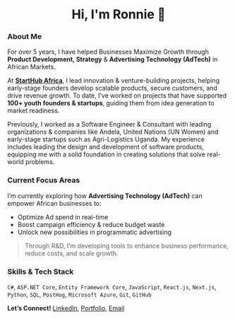 <h1 align="center">Hi, I'm Ronnie 👋</h1>

### About Me

For over 5 years, I have helped Businesses Maximize Growth through **Product Development, Strategy** & **Advertising Technology (AdTech)** in African Markets.

At **[StartHub Africa](https://starthubafrica.org/)**, I lead innovation & venture-building projects, helping early-stage founders develop scalable products, secure customers, and drive revenue growth. To date, I’ve worked on projects that have supported **100+ youth founders & startups**, guiding them from idea generation to market readiness.

Previously, I worked as a Software Engineer & Consultant with leading organizations & companies like Andela, United Nations (UN Women) and early-stage startups such as Agri-Logistics Uganda. My experience includes leading the design and development of software products, equipping me with a solid foundation in creating solutions that solve real-world problems.

### Current Focus Areas

I’m currently exploring how **Advertising Technology (AdTech)** can empower African businesses to:
- Optimize Ad spend in real-time  
- Boost campaign efficiency & reduce budget waste  
- Unlock new possibilities in programmatic advertising  

> Through R&D, I’m developing tools to enhance business performance, reduce costs, and scale growth.

### Skills & Tech Stack  
   `C#`, `ASP.NET Core`, `Entity Framework Core`, `JavaScript`, `React.js`, `Next.js`, `Python`, `SQL`, `PostHog`, `Microsoft Azure`, `Git`, `GitHub`

**Let’s Connect!** [LinkedIn](https://www.linkedin.com/in/ronnie-lutaro-b73240aa/), [Portfolio](https://ronnielutaro.github.io), [Email](mailto:ronnielutaro@outlook.com)
